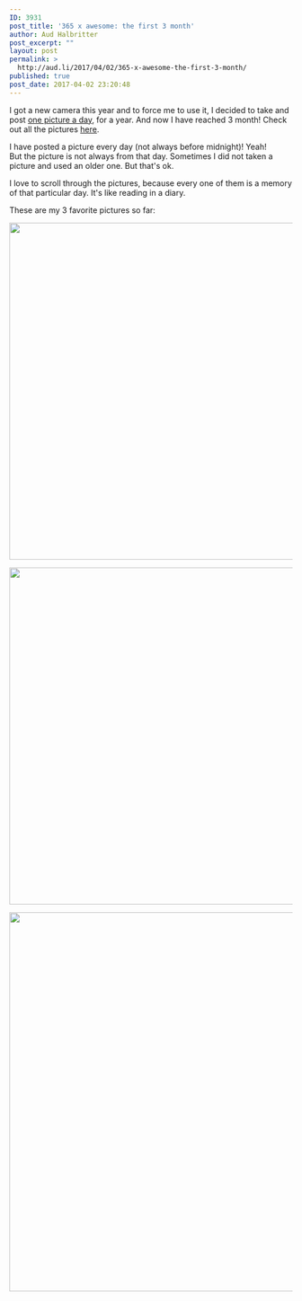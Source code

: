 ```yaml
---
ID: 3931
post_title: '365 x awesome: the first 3 month'
author: Aud Halbritter
post_excerpt: ""
layout: post
permalink: >
  http://aud.li/2017/04/02/365-x-awesome-the-first-3-month/
published: true
post_date: 2017-04-02 23:20:48
---
```

I got a new camera this year and to force me to use it, I decided to take and post <a href="http://aud.li/2017/01/01/365-x-awesome/">one picture a day</a>, for a year. And now I have reached 3 month! Check out all the pictures <a href="https://audhalbritter.tumblr.com/">here</a>.

I have posted a picture every day (not always before midnight)! Yeah! But the picture is not always from that day. Sometimes I did not taken a picture and used an older one. But that's ok.

I love to scroll through the pictures, because every one of them is a memory of that particular day. It's like reading in a diary.

These are my 3 favorite pictures so far:

<a href="http://aud.li/wp-content/uploads/2017/04/tumblr_okntdelqn11u2817ho1_1280.jpg"><img class="alignnone size-large wp-image-3937" src="http://aud.li/wp-content/uploads/2017/04/tumblr_okntdelqn11u2817ho1_1280-1024x683.jpg" alt="" width="900" height="600" /></a>

<a href="http://aud.li/wp-content/uploads/2017/04/tumblr_omeypvdsA61u2817ho1_1280.jpg"><img class="alignnone size-large wp-image-3939" src="http://aud.li/wp-content/uploads/2017/04/tumblr_omeypvdsA61u2817ho1_1280-1024x683.jpg" alt="" width="900" height="600" /></a>

<a href="http://aud.li/wp-content/uploads/2017/04/tumblr_omz5975SSa1u2817ho1_1280.jpg"><img class="alignnone size-large wp-image-3938" src="http://aud.li/wp-content/uploads/2017/04/tumblr_omz5975SSa1u2817ho1_1280-1024x768.jpg" alt="" width="900" height="675" /></a>

&nbsp;